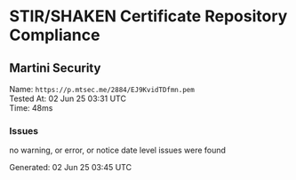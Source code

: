 # STIR/SHAKEN Certificate Repository Compliance

## Martini Security

Name: `https://p.mtsec.me/2884/EJ9KvidTDfmn.pem`\
Tested At: 02 Jun 25 03:31 UTC\
Time: 48ms

### Issues

no warning, or error, or notice date level issues were found

Generated: 02 Jun 25 03:45 UTC